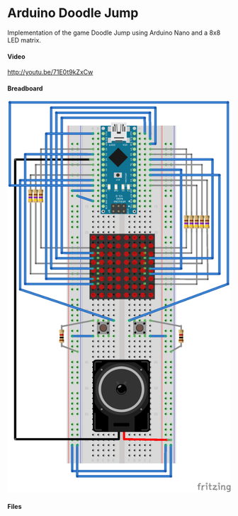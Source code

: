 # Arduino Doodle Jump

Implementation of the game Doodle Jump using Arduino Nano and a 8x8 LED matrix.

#### Video

http://youtu.be/71E0t9kZxCw

#### Breadboard

![Image of the breadboard](https://raw.githubusercontent.com/brnunes/Arduino-Doodle-Jump/master/Breadboard.png)

#### Files